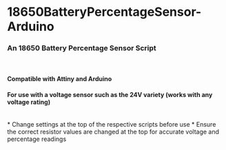 # 18650BatteryPercentageSensor-Arduino
 
### An 18650 Battery Percentage Sensor Script

</br>

#### Compatible with Attiny and Arduino
#### For use with a voltage sensor such as the 24V variety (works with any voltage rating)
</br>
* Change settings at the top of the respective scripts before use
* Ensure the correct resistor values are changed at the top for accurate voltage and percentage readings
